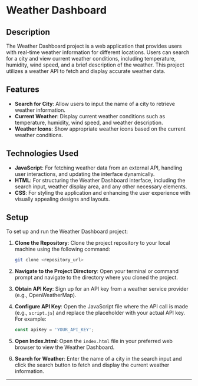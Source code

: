 # Weather Dashboard

## Description

The Weather Dashboard project is a web application that provides users with real-time weather information for different locations. Users can search for a city and view current weather conditions, including temperature, humidity, wind speed, and a brief description of the weather. This project utilizes a weather API to fetch and display accurate weather data.

## Features

- **Search for City**: Allow users to input the name of a city to retrieve weather information.
- **Current Weather**: Display current weather conditions such as temperature, humidity, wind speed, and weather description.
- **Weather Icons**: Show appropriate weather icons based on the current weather conditions.

## Technologies Used

- **JavaScript**: For fetching weather data from an external API, handling user interactions, and updating the interface dynamically.
- **HTML**: For structuring the Weather Dashboard interface, including the search input, weather display area, and any other necessary elements.
- **CSS**: For styling the application and enhancing the user experience with visually appealing designs and layouts.

## Setup

To set up and run the Weather Dashboard project:

1. **Clone the Repository**: Clone the project repository to your local machine using the following command:

   ```bash
   git clone <repository_url>
   ```

2. **Navigate to the Project Directory**: Open your terminal or command prompt and navigate to the directory where you cloned the project.

3. **Obtain API Key**: Sign up for an API key from a weather service provider (e.g., OpenWeatherMap).

4. **Configure API Key**: Open the JavaScript file where the API call is made (e.g., `script.js`) and replace the placeholder with your actual API key. For example:
   ```javascript
   const apiKey = 'YOUR_API_KEY';
   ```

5. **Open Index.html**: Open the `index.html` file in your preferred web browser to view the Weather Dashboard.

6. **Search for Weather**: Enter the name of a city in the search input and click the search button to fetch and display the current weather information.

---